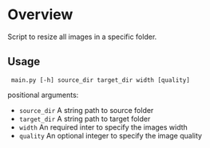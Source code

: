 # Overview

Script to resize all images in a specific folder.

## Usage

` main.py [-h] source_dir target_dir width [quality]`

positional arguments:
* `source_dir`  A string path to source folder
* `target_dir`  A string path to target folder
* `width`       An required inter to specify the images width
* `quality`     An optional integer to specify the image quality

